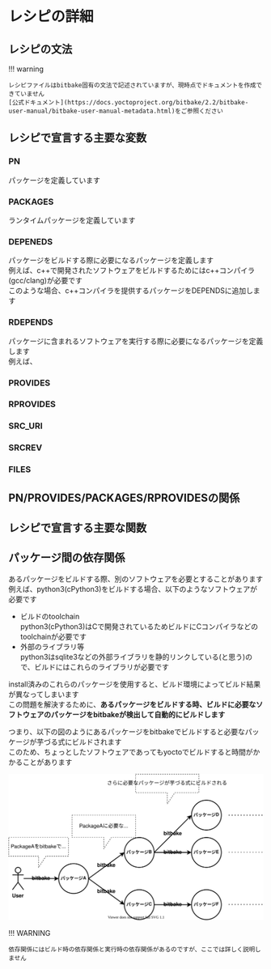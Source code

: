 # レシピの詳細

## レシピの文法

!!! warning

    レシピファイルはbitbake固有の文法で記述されていますが、現時点でドキュメントを作成できていません  
    [公式ドキュメント](https://docs.yoctoproject.org/bitbake/2.2/bitbake-user-manual/bitbake-user-manual-metadata.html)をご参照ください  

## レシピで宣言する主要な変数

### PN
パッケージを定義しています  

### PACKAGES
ランタイムパッケージを定義しています  

### DEPENEDS
パッケージをビルドする際に必要になるパッケージを定義します  
例えば、c++で開発されたソフトウェアをビルドするためにはc++コンパイラ(gcc/clang)が必要です  
このような場合、c++コンパイラを提供するパッケージをDEPENDSに追加します  

### RDEPENDS
パッケージに含まれるソフトウェアを実行する際に必要になるパッケージを定義します  
例えば、

### PROVIDES

### RPROVIDES

### SRC_URI

### SRCREV

### FILES

## PN/PROVIDES/PACKAGES/RPROVIDESの関係

## レシピで宣言する主要な関数

## パッケージ間の依存関係

あるパッケージをビルドする際、別のソフトウェアを必要とすることがあります  
例えば、python3(cPython3)をビルドする場合、以下のようなソフトウェアが必要です  

* ビルドのtoolchain  
    python3(cPython3)はCで開発されているためビルドにCコンパイラなどのtoolchainが必要です  
* 外部のライブラリ等  
    python3はsqlite3などの外部ライブラリを静的リンクしている(と思う)ので、ビルドにはこれらのライブラリが必要です  

install済みのこれらのパッケージを使用すると、ビルド環境によってビルド結果が異なってしまいます  
この問題を解決するために、**あるパッケージをビルドする時、ビルドに必要なソフトウェアのパッケージをbitbakeが検出して自動的にビルドします**  

つまり、以下の図のようにあるパッケージをbitbakeでビルドすると必要なパッケージが芋づる式にビルドされます  
このため、ちょっとしたソフトウェアであってもyoctoでビルドすると時間がかかることがあります  

![](./images/build-depends.drawio.svg)

!!! WARNING

    依存関係にはビルド時の依存関係と実行時の依存関係があるのですが、ここでは詳しく説明しません  


